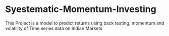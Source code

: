 # Syestematic-Momentum-Investing
This Project is a model to predict returns using back testing, momentum and volatility of Time series data on Indian Markets
